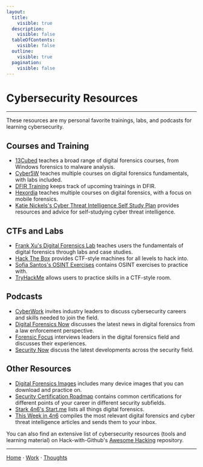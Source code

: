 ```yaml
---
layout:
  title:
    visible: true
  description:
    visible: false
  tableOfContents:
    visible: false
  outline:
    visible: true
  pagination:
    visible: false
---
```


# Cybersecurity Resources

***

These resources are my personal favorite trainings, labs, and podcasts for learning cybersecurity.

## Courses and Training

* [13Cubed](https://training.13cubed.com/) teaches a broad range of digital forensics courses, from Windows forensics to malware analysis.
* [Cyber5W](https://cyber5w.com/) teaches multiple courses on digital forensics fundamentals, with labs included.
* [DFIR Training](https://www.dfir.training/) keeps track of upcoming trainings in DFIR.
* [Hexordia](https://learn.hexordia.com/) teaches multiple courses on digital forensics, with a focus on mobile forensics.
* [Katie Nickels's Cyber Threat Intelligence Self Study Plan](https://medium.com/katies-five-cents/a-cyber-threat-intelligence-self-study-plan-part-1-968b5a8daf9a) provides resources and advice for self-studying cyber threat intelligence.

## CTFs and Labs

* [Frank Xu's Digital Forensics Lab](https://github.com/frankwxu/digital-forensics-lab) teaches users the fundamentals of digital forensics through labs and case studies.
* [Hack The Box](https://hackthebox.com/) provides CTF-style machines for all levels to hack into.
* [Sofia Santos's OSINT Exercises](https://gralhix.com/list-of-osint-exercises/) contains OSINT exercises to practice with.
* [TryHackMe](https://tryhackme.com/) allows users to practice skills in a CTF-style room.

## Podcasts

* [CyberWork](https://www.infosecinstitute.com/podcast/) invites industry leaders to discuss cybersecurity careers and skills needed to join the field.
* [Digital Forensics Now](https://digitalforensicsnow.buzzsprout.com/) discusses the latest news in digital forensics from a law enforcement perspective.
* [Forensic Focus](https://www.forensicfocus.com/podcast/) interviews leaders in the digital forensics field and discusses their experiences.
* [Security Now](https://twit.tv/shows/security-now) discuss the latest developments across the security field.

## Other Resources

* [Digital Forensics Images](https://cfreds.nist.gov/all) includes many device images that you can download and practice on.
* [Security Certification Roadmap](https://pauljerimy.com/security-certification-roadmap/) contains common certifications for different points of your career in different security subfields.
* [Stark 4n6's Start.me](https://start.me/p/q6mw4Q/forensics?locale=en) lists all things digital forensics.
* [This Week in 4n6](https://thisweekin4n6.com/) compiles the most relevant digital forensics and cyber threat intelligence articles and sends them to your inbox.

You can also find an extensive list of cybersecurity resources (tools and learning material) on Hack-with-Github's [Awesome Hacking](https://github.com/Hack-with-Github/Awesome-Hacking) repository. 

***

[Home](https://app.gitbook.com/o/0kO27okC5uVB9ALX3rho/s/036xtfEIzcEdGegONXWM/) ⋅ [Work](https://app.gitbook.com/o/0kO27okC5uVB9ALX3rho/s/WaFS755Q4sf02CxLcghQ/) ⋅ [Thoughts](https://app.gitbook.com/o/0kO27okC5uVB9ALX3rho/s/s4QQPMntQ25hmJToKSOu/)
